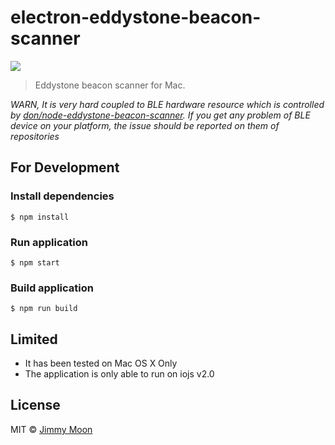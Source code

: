 # electron-eddystone-beacon-scanner

![](https://cloud.githubusercontent.com/assets/124117/9699181/12337bd6-5414-11e5-9bf8-5444b2b92244.png)

> Eddystone beacon scanner for Mac.

*WARN, It is very hard coupled to BLE hardware resource which is controlled by [don/node-eddystone-beacon-scanner](https://github.com/sandeepmistry/node-eddystone-beacon-scanner). If you get any problem of BLE device on your platform, the issue should be reported on them of repositories*

## For Development

### Install dependencies

```
$ npm install
```

### Run application

```
$ npm start
```

### Build application

```
$ npm run build
```

## Limited

- It has been tested on Mac OS X Only
- The application is only able to run on iojs v2.0

## License

MIT © [Jimmy Moon](http://ragingwind.me)